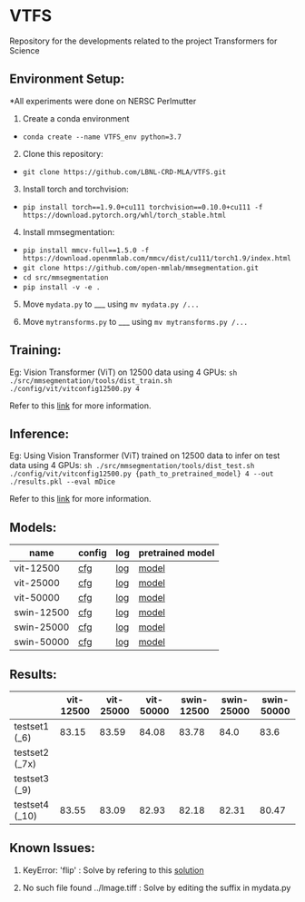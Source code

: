 # VTFS
Repository for the developments related to the project Transformers for Science



## Environment Setup: 
*All experiments were done on NERSC Perlmutter

1. Create a conda environment 
- `conda create --name VTFS_env python=3.7`
2. Clone this repository:
- `git clone https://github.com/LBNL-CRD-MLA/VTFS.git`

3. Install torch and torchvision:
- `pip install torch==1.9.0+cu111 torchvision==0.10.0+cu111 -f https://download.pytorch.org/whl/torch_stable.html`

4. Install mmsegmentation:
- `pip install mmcv-full==1.5.0 -f https://download.openmmlab.com/mmcv/dist/cu111/torch1.9/index.html`
- `git clone https://github.com/open-mmlab/mmsegmentation.git`
- `cd src/mmsegmentation`
- `pip install -v -e .`

5. Move `mydata.py` to ___ using `mv mydata.py /...`

6. Move `mytransforms.py` to ___ using `mv mytransforms.py /...`



## Training:

Eg: Vision Transformer (ViT) on 12500 data using 4 GPUs: `sh ./src/mmsegmentation/tools/dist_train.sh ./config/vit/vitconfig12500.py 4 `

Refer to this [link](https://mmsegmentation.readthedocs.io/en/latest/train.html) for more information.

## Inference:

Eg: Using Vision Transformer (ViT) trained on 12500 data to infer on test data using 4 GPUs: `sh ./src/mmsegmentation/tools/dist_test.sh ./config/vit/vitconfig12500.py {path_to_pretrained_model} 4 --out ./results.pkl --eval mDice`

Refer to this [link](https://mmsegmentation.readthedocs.io/en/latest/inference.html) for more information.


## Models:


| name  | config | log  | pretrained model  |
|---|---|---|---|
| vit-12500  | [cfg](https://github.com/LBNL-CRD-MLA/VTFS/blob/main/config/vit/vitconfig12500.py)  | [log](https://github.com/LBNL-CRD-MLA/VTFS/blob/main/models/logs/vit12500.json) | [model](https://drive.google.com/file/d/1qbgpBV_b0Y96-qybvE7dUaezVausJUmj/view?usp=share_link)  |
|  vit-25000 | [cfg](https://github.com/LBNL-CRD-MLA/VTFS/blob/main/config/vit/vitconfig25k.py)  | [log](https://github.com/LBNL-CRD-MLA/VTFS/blob/main/models/logs/vit25000.json)  | [model](https://drive.google.com/file/d/1YDMTDo3XRxa-5sghV9VohVhUZJrZinJ1/view?usp=share_link)  |
| vit-50000  | [cfg](https://github.com/LBNL-CRD-MLA/VTFS/blob/main/config/vit/vitconfig50k.py)  | [log](https://github.com/LBNL-CRD-MLA/VTFS/blob/main/models/logs/vit50000.json)  | [model](https://drive.google.com/file/d/18qjcdB7D2asG34e8MmNW4IQrEwSt_XTX/view?usp=share_link)  |
| swin-12500  | [cfg](https://github.com/LBNL-CRD-MLA/VTFS/blob/main/config/swin/swinconfig12500.py)  | [log](https://github.com/LBNL-CRD-MLA/VTFS/blob/main/models/logs/swin12500.json)  | [model](https://drive.google.com/file/d/1NxOZsCDK92okPZiaw9QUj6etfbjIklgA/view?usp=share_link)  |
| swin-25000  | [cfg](https://github.com/LBNL-CRD-MLA/VTFS/blob/main/config/swin/swinconfig25k.py)  | [log](https://github.com/LBNL-CRD-MLA/VTFS/blob/main/models/logs/swin25000.json)  | [model](https://drive.google.com/file/d/1ehZsHWcI5eyq9pr21XQf8Vk5x0Ew5E4Y/view?usp=share_link)  |
|  swin-50000 | [cfg](https://github.com/LBNL-CRD-MLA/VTFS/blob/main/config/swin/swinconfig50k.py)  | [log](https://github.com/LBNL-CRD-MLA/VTFS/blob/main/models/logs/swin50000.json)  | [model](https://drive.google.com/file/d/14fY3VA6_hk0ldzcs_DXeRsQ8ORehEs-l/view?usp=share_link)  |


## Results:


|   | vit-12500  | vit-25000  | vit-50000  | swin-12500   | swin-25000   | swin-50000   |
|---|---|---|---|---|---|---|
| testset1 (_6)| 83.15 |  83.59 | 84.08  |  83.78 | 84.0  | 83.6  |
| testset2 (_7x)|   |   |   |   |   |   |
| testset3 (_9) |   |   |   |   |   |   |
| testset4 (_10)|  83.55 | 83.09  |  82.93 |  82.18 |  82.31 | 80.47  |


## Known Issues:

1. KeyError: 'flip' : Solve by refering to this [solution](https://github.com/open-mmlab/mmsegmentation/issues/231)

2. No such file found ../Image.tiff : Solve by editing the suffix in mydata.py

